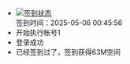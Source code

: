- [![签到状态](https://github.com/p7wm/Cloud189-Actions/actions/workflows/main.yml/badge.svg?branch=main)](https://github.com/p7wm/Cloud189-Actions/actions/workflows/main.yml) <br> 签到时间：2025-05-06 00:45:56
- 开始执行帐号1
- 登录成功
- 已经签到过了，签到获得63M空间
